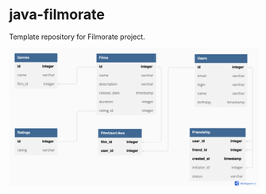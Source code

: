 # java-filmorate
Template repository for Filmorate project.

![DB Diagram of the Filmorate project](https://github.com/aasmc/java-filmorate/blob/genres-friends/art/diagram.png)